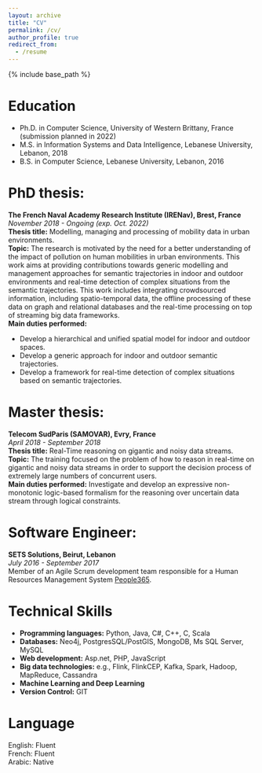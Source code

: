 ```yaml
---
layout: archive
title: "CV"
permalink: /cv/
author_profile: true
redirect_from:
  - /resume
---
```


{% include base_path %}

Education
======
* Ph.D. in Computer Science, University of Western Brittany, France (submission planned in 2022)
* M.S. in Information Systems and Data Intelligence, Lebanese University, Lebanon, 2018
* B.S. in Computer Science, Lebanese University, Lebanon, 2016

PhD thesis:
======
**The French Naval Academy Research Institute (IRENav), Brest, France**   
*November 2018 - Ongoing (exp. Oct. 2022)*   
**Thesis title:** Modelling, managing and processing of mobility data in urban environments.  
**Topic:** The research is motivated by the need for a better understanding of the impact of pollution on human mobilities in urban environments. This work aims at providing contributions towards generic modelling and management approaches for semantic trajectories in indoor and outdoor environments and real-time detection of complex situations from the semantic trajectories. This work includes integrating crowdsourced information, including spatio-temporal data, the offline processing of these data on graph and relational databases and the real-time processing on top of streaming big data frameworks.  
**Main duties performed:** 
* Develop a hierarchical and unified spatial model for indoor and outdoor spaces.
* Develop a generic approach for indoor and outdoor semantic trajectories.
* Develop a framework for real-time detection of complex situations based on semantic trajectories.


Master thesis:
======
**Telecom SudParis (SAMOVAR), Evry, France**   
*April 2018 - September 2018*   
**Thesis title:** Real-Time reasoning on gigantic and noisy data streams.  
**Topic:** The training focused on the problem of how to reason in real-time on gigantic and noisy data streams in order to support the decision process of extremely large numbers of concurrent users.  
**Main duties performed:** Investigate and develop an expressive non-monotonic logic-based formalism for the reasoning over uncertain data stream through logical constraints. 

  
Software Engineer:
====== 
**SETS Solutions, Beirut, Lebanon**   
*July 2016 - September 2017*   
Member of an Agile Scrum development team responsible for a Human Resources Management System [People365](https://people365.com).
 
 
Technical Skills
======
* **Programming languages:**  Python, Java, C#, C++, C, Scala 
* **Databases:** Neo4j, PostgresSQL/PostGIS, MongoDB, Ms SQL Server, MySQL
* **Web development:** Asp.net, PHP, JavaScript
* **Big data technologies:** e.g., Flink, FlinkCEP, Kafka, Spark, Hadoop, MapReduce, Cassandra
* **Machine Learning and Deep Learning**
* **Version Control:** GIT


Language
======
English: Fluent   
French: Fluent   
Arabic: Native



  

